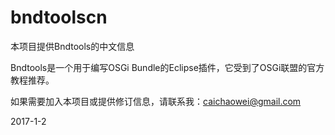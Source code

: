 # bndtoolscn

本项目提供Bndtools的中文信息

Bndtools是一个用于编写OSGi Bundle的Eclipse插件，它受到了OSGi联盟的官方教程推荐。

如果需要加入本项目或提供修订信息，请联系我：caichaowei@gmail.com

2017-1-2

